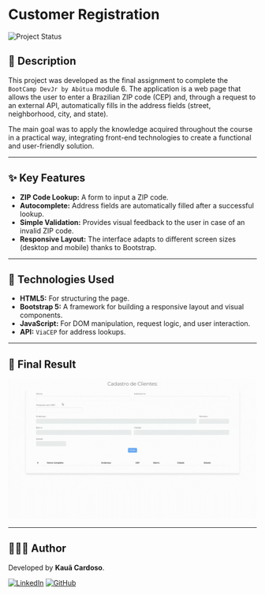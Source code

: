 # Customer Registration 

![Project Status](https://img.shields.io/badge/Status-Finished-green)

## 📝 Description

This project was developed as the final assignment to complete the `BootCamp DevJr by Abútua` module 6. The application is a web page that allows the user to enter a Brazilian ZIP code (CEP) and, through a request to an external API, automatically fills in the address fields (street, neighborhood, city, and state).

The main goal was to apply the knowledge acquired throughout the course in a practical way, integrating front-end technologies to create a functional and user-friendly solution.

---

## ✨ Key Features

* **ZIP Code Lookup:** A form to input a ZIP code.
* **Autocomplete:** Address fields are automatically filled after a successful lookup.
* **Simple Validation:** Provides visual feedback to the user in case of an invalid ZIP code.
* **Responsive Layout:** The interface adapts to different screen sizes (desktop and mobile) thanks to Bootstrap.

---

## 🚀 Technologies Used

* **HTML5:** For structuring the page.
* **Bootstrap 5:** A framework for building a responsive layout and visual components.
* **JavaScript:** For DOM manipulation, request logic, and user interaction.
* **API:** `ViaCEP` for address lookups.

---
## 📌 Final Result
![resultado_final](images/final_result.gif)

---

## 👨🏻‍💻 Author

Developed by **Kauã Cardoso**.

[![LinkedIn](https://img.shields.io/badge/LinkedIn-0077B5?style=for-the-badge&logo=linkedin&logoColor=white)](www.linkedin.com/in/kauã-cardoso-25259b2b3)
[![GitHub](https://img.shields.io/badge/GitHub-181717?style=for-the-badge&logo=github&logoColor=white)](https://github.com/kauanzin222)
